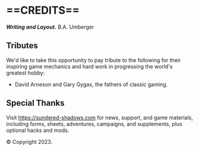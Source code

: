 # ==CREDITS==

***Writing and Layout.*** B.A. Umberger

<!--Add Credits here-->

## Tributes

We'd like to take this opportunity to pay tribute to the following for their inspiring game mechanics and hard work in progressing the world's greatest hobby:

* David Arneson and Gary Gygax, the fathers of classic gaming.

<!--Add Tributes here-->

## Special Thanks

<!--Add Thanks here-->

Visit https://sundered-shadows.com for news, support, and game materials, including forms, sheets, adventures, campaigns, and supplements, plus optional hacks and mods.

© Copyright 2023. <!--Add Copyright info-->
